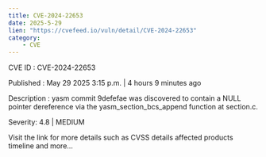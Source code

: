 ```yaml
---
title: CVE-2024-22653
date: 2025-5-29
lien: "https://cvefeed.io/vuln/detail/CVE-2024-22653"
category:
    - CVE
---
```


CVE ID : CVE-2024-22653

Published :  May 29
2025
3:15 p.m. | 4 hours
9 minutes ago

Description : yasm commit 9defefae was discovered to contain a NULL pointer dereference via the yasm_section_bcs_append function at section.c.

Severity: 4.8 | MEDIUM

Visit the link for more details
such as CVSS details
affected products
timeline
and more...
